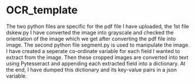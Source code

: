 # OCR_template
The two python files are specific for the pdf file I have uploaded, the 1st file dskew.py I have converted the image into grayscale and checked the orientation of the image which we get after converting the pdf file into image. The second python file segment.py is used to manipulate the image. I have created a seperate co-ordinate variable for each field I wanted to extract from the image. Then these cropped images are converted into text using Pytesseract and appending each extracted field into a dictionary. At the end, I have dumped this dictionary and its key-value pairs in a json variable.   
